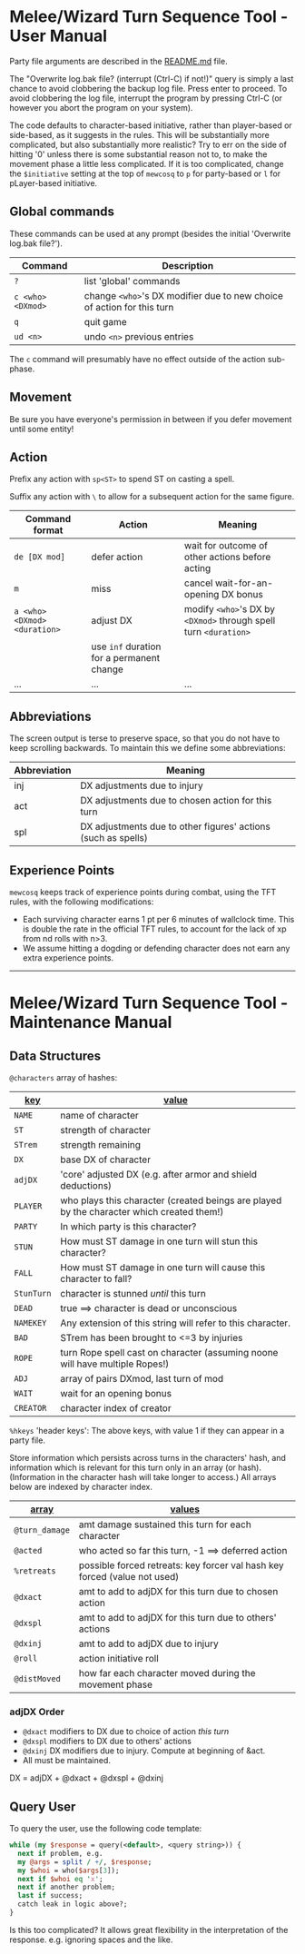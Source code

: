 # Melee/Wizard Turn Sequence Tool - User Manual

Party file arguments are described in the [README.md](../README.md) file.

The "Overwrite log.bak file? (interrupt (Ctrl-C) if not!)" query is simply a
last chance to avoid clobbering the backup log file.  Press enter to
proceed.  To avoid clobbering the log file, interrupt the program by pressing
Ctrl-C (or however you abort the program on your system).

The code defaults to character-based initiative, rather than player-based or
side-based, as it suggests in the rules.  This will be substantially more
complicated, but also substantially more realistic?
Try to err on the side of hitting '0' unless there is some substantial reason not to, to make the movement phase a little less complicated.
If it is too complicated, change the `$initiative` setting at the top of `mewcosq` to `p` for party-based or `l` for pLayer-based initiative.


## Global commands
These commands can be used at any prompt (besides the initial 'Overwrite log.bak file?').

Command|Description
-------|-----------
`?` | list 'global' commands
`c <who> <DXmod>` | change `<who>`'s DX modifier due to new choice of action for this turn
`q` | quit game
`ud <n>` | undo `<n>` previous entries

The `c` command will presumably have no effect outside of the action sub-phase.


## Movement
Be sure you have everyone's permission in between if you defer movement until some entity!


## Action

Prefix any action with `sp<ST>` to spend <ST> ST on casting a spell.

Suffix any action with `\` to allow for a subsequent action for the same figure.

Command format|Action|Meaning
--------------|------|-------
`de [DX mod]` | defer action | wait for outcome of other actions before acting
`m` | miss | cancel wait-for-an-opening DX bonus
`a <who> <DXmod> <duration>` | adjust DX | modify `<who>`'s DX by `<DXmod>` through spell turn `<duration>`
|| use `inf` duration for a permanent change
... | ... | ...


## Abbreviations
The screen output is terse to preserve space, so that you do not have to keep scrolling backwards.  To maintain this we define some abbreviations:

Abbreviation | Meaning
------------ | -------
inj | DX adjustments due to injury
act | DX adjustments due to chosen action for this turn
spl | DX adjustments due to other figures' actions (such as spells)


## Experience Points
`mewcosq` keeps track of experience points during combat, using the TFT rules, with the following modifications:

* Each surviving character earns 1 pt per 6 minutes of wallclock time.  This is double the rate in the official TFT rules, to account for the lack of xp from nd rolls with n>3.
* We assume hitting a dogding or defending character does not earn any extra experience points.
<!-- * If a character is rendered unconscious, and there are no conscious
  characters remaining on the same side, that character's remaining xp value
  is distributed evenly among the survivors from the other sides.  Note that
  unconscious characters are regarded as survivors.
  This obviates a potential morose slitting throats ritual at the end of every battle.  Is it really worth xp to slit a throat?  I think not.  -->

---
# Melee/Wizard Turn Sequence Tool - Maintenance Manual

## Data Structures

`@characters` array of hashes:

<u>key</u> | <u>value</u>
----------- | -------------
`NAME` | name of character
`ST` | strength of character
`STrem` | strength remaining
`DX` | base DX of character
`adjDX` | 'core' adjusted DX (e.g. after armor and shield deductions)
`PLAYER` | who plays this character (created beings are played by the character which created them!)
`PARTY` | In which party is this character?
`STUN` | How must ST damage in one turn will stun this character?
`FALL` | How must ST damage in one turn will cause this character to fall?
`StunTurn` | character is stunned *until* this turn
`DEAD` | true ==> character is dead or unconscious
`NAMEKEY` | Any extension of this string will refer to this character.
`BAD` | STrem has been brought to <=3 by injuries
`ROPE` | turn Rope spell cast on character (assuming noone will have multiple Ropes!)
`ADJ` | array of pairs DXmod, last turn of mod
`WAIT` | wait for an opening bonus
`CREATOR` | character index of creator

`%hkeys` 'header keys':  The above keys, with value 1 if they can appear in a party file.

Store information which persists across turns in the characters' hash, and
information which is relevant for this turn only in an array (or hash).
(Information in the character hash will take longer to access.)
All arrays below are indexed by character index.

<u>array</u> | <u>values</u>
----- | ------
`@turn_damage` | amt damage sustained this turn for each character
`@acted` | who acted so far this turn, -1 ==> deferred action
`%retreats` | possible forced retreats:  key forcer val hash key forced (value not used)
`@dxact` |  amt to add to adjDX for this turn due to chosen action
`@dxspl` | amt to add to adjDX for this turn due to others' actions
`@dxinj` | amt to add to adjDX due to injury
`@roll` | action initiative roll
`@distMoved` | how far each character moved during the movement phase

### adjDX Order
* `@dxact` modifiers to DX due to choice of action *this turn*
* `@dxspl` modifiers to DX due to others' actions
* `@dxinj` DX modifiers due to injury.  Compute at beginning of &act.
* All must be maintained.

DX = adjDX + @dxact + @dxspl + @dxinj

## Query User

To query the user, use the following code template:

```perl
while (my $response = query(<default>, <query string>)) {
  next if problem, e.g.
  my @args = split / +/, $response;
  my $whoi = who($args[3]);
  next if $whoi eq 'x';
  next if another problem;
  last if success;
  catch leak in logic above?;
}
```
Is this too complicated?  It allows great flexibility in the interpretation of the response.  e.g. ignoring spaces and the like.


<!--
I think it also makes sense to change the &act API to take an array which is true if that char is acting.  So the array index is the char index.
No, I decided to do it the old way.  Note that it is often called with a single character, for pole and second bow attacks. (6sep021) -->


<!-- #### old scheme:
`@dex` is adjDX of each character, computed after Considerations
takes into account reactions to injury
[deprecate I think]

`@dexadj` is dex adjustment declared in 'Special considerations'.

@dex = adjDX + @dexadj - reactions to injury

`%dexes` list of characters of each dex

`$dex` is the current max dex

`$ties` is the list of people with this dex

`@dex_ties` is `$ties` sorted by `@roll`

`$newdex` is new dex after new injuries

#### new scheme: -->
